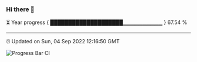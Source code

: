 ### Hi there 👋

⏳ Year progress { ████████████████████▁▁▁▁▁▁▁▁▁▁ } 67.54 %

---

⏰ Updated on Sun, 04 Sep 2022 12:16:50 GMT

![Progress Bar CI](https://github.com/Shyam-Makwana/GitHub-Actions-Demo/workflows/Progress%20Bar%20CI/badge.svg)
